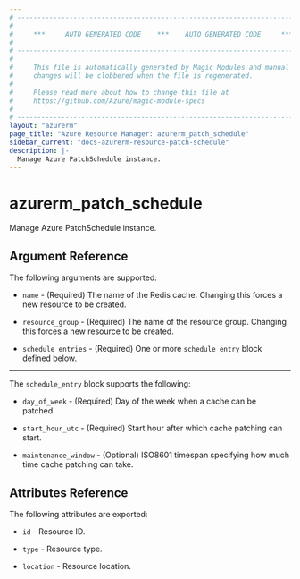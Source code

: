 ```yaml
---
# ----------------------------------------------------------------------------
#
#     ***     AUTO GENERATED CODE    ***    AUTO GENERATED CODE     ***
#
# ----------------------------------------------------------------------------
#
#     This file is automatically generated by Magic Modules and manual
#     changes will be clobbered when the file is regenerated.
#
#     Please read more about how to change this file at
#     https://github.com/Azure/magic-module-specs
#
# ----------------------------------------------------------------------------
layout: "azurerm"
page_title: "Azure Resource Manager: azurerm_patch_schedule"
sidebar_current: "docs-azurerm-resource-patch-schedule"
description: |-
  Manage Azure PatchSchedule instance.
---
```


# azurerm_patch_schedule

Manage Azure PatchSchedule instance.


## Argument Reference

The following arguments are supported:

* `name` - (Required) The name of the Redis cache. Changing this forces a new resource to be created.

* `resource_group` - (Required) The name of the resource group. Changing this forces a new resource to be created.

* `schedule_entries` - (Required) One or more `schedule_entry` block defined below.

---

The `schedule_entry` block supports the following:

* `day_of_week` - (Required) Day of the week when a cache can be patched.

* `start_hour_utc` - (Required) Start hour after which cache patching can start.

* `maintenance_window` - (Optional) ISO8601 timespan specifying how much time cache patching can take.

## Attributes Reference

The following attributes are exported:

* `id` - Resource ID.

* `type` - Resource type.

* `location` - Resource location.
